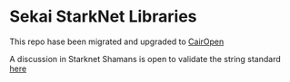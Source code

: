 # Sekai StarkNet Libraries

This repo hase been migrated and upgraded to [CairOpen](https://github.com/CairOpen/cairopen-contracts)

A discussion in Starknet Shamans is open to validate the string standard [here](https://community.starknet.io/t/simp-string-standardization/1553)
